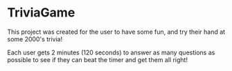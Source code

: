 # TriviaGame

This project was created for the user to have some fun, and try their hand at some 2000's trivia! 

Each user gets 2 minutes (120 seconds) to answer as many questions as possible to see if they can beat the timer and get them all right!
